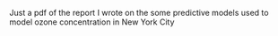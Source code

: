 Just a pdf of the report I wrote on the some predictive models used to model ozone concentration in New York City

